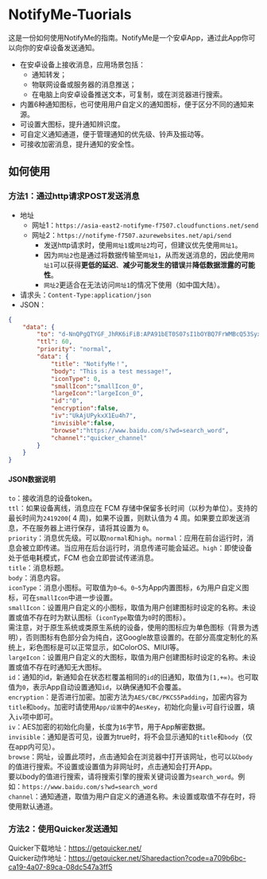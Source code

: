 # NotifyMe-Tuorials
这是一份如何使用NotifyMe的指南。NotifyMe是一个安卓App，通过此App你可以向你的安卓设备发送通知。  
* 在安卓设备上接收消息，应用场景包括：  
  * 通知转发；  
  * 物联网设备或服务器的消息推送；  
  * 在电脑上向安卓设备推送文本，可复制，或在浏览器进行搜索。  
* 内置6种通知图标，也可使用用户自定义的通知图标，便于区分不同的通知来源。  
* 可设置大图标，提升通知辨识度。  
* 可自定义通知通道，便于管理通知的优先级、铃声及振动等。  
* 可接收加密消息，提升通知的安全性。  
## 如何使用
### 方法1：通过http请求POST发送消息  
- 地址
  - 网址1：```https://asia-east2-notifyme-f7507.cloudfunctions.net/send```
  - 网址2：```https://notifyme-f7507.azurewebsites.net/api/send```
    - 发送http请求时，使用`网址1`或`网址2`均可，但建议优先使用`网址1`。
    - 因为`网址2`也是通过将数据传输至`网址1`，从而发送消息的，因此使用`网址1`可以获得**更低的延迟**、**减少可能发生的错误**并**降低数据泄露的可能性**。
    - `网址2`更适合在无法访问`网址1`的情况下使用（如中国大陆）。
- 请求头：```Content-Type:application/json```
- JSON：
```JSON
{
    "data": {
        "to": "d-NnQPgQTYGF_JhRK6iFiB:APA91bET0S07sI1bOYBQ7FrWMBcQ53SyxnwO-ODXP19mDzku4ZijawFSQFT_LZ5cUqKPjDbd61-UBzzNiiiz_vkkYoK6jnu-zWU2qo1mDKYdy2wnjsZ99g_9j-vZ-5sm2QwNDWYAF_vh",
        "ttl": 60,
        "priority": "normal",
        "data": {
            "title": "NotifyMe！",
            "body": "This is a test message!",
            "iconType": 0,
            "smallIcon":"smallIcon_0",
            "largeIcon":"largeIcon_0",
            "id":"0",
            "encryption":false,
            "iv":"UkAjUPykxX1Eu4h7",
            "invisible":false,
            "browse":"https://www.baidu.com/s?wd=search_word",
            "channel":"quicker_channel"
        }
    }
}
```
#### JSON数据说明  
```to```：接收消息的设备token。  
```ttl```：如果设备离线，消息应在 FCM 存储中保留多长时间（以秒为单位）。支持的最长时间为```2419200```( 4 周)，如果不设置，则默认值为 4 周。如果要立即发送消息，不在服务器上进行保存，请将其设置为 ```0```。  
```priority```：消息优先级。可以取```normal```和```high```。```normal```：应用在前台运行时，消息会被立即传递。当应用在后台运行时，消息传递可能会延迟。```high```：即使设备处于低电耗模式，FCM 也会立即尝试传递消息。  
```title```：消息标题。  
```body```：消息内容。  
```iconType```：消息小图标。可取值为```0~6```。```0~5```为App内置图标，```6```为用户自定义图标，可在```smallIcon```中进一步设置。  
```smallIcon```：设置用户自定义的小图标，取值为用户创建图标时设定的名称。未设置或值不存在时为默认图标（```iconType```取值为```0```时的图标）。  
          需注意，对于原生系统或类原生系统的设备，使用的图标应为单色图标（背景为透明），否则图标有色部分会为纯白，这Google故意设置的。在部分高度定制化的系统上，彩色图标是可以正常显示，如ColorOS、MIUI等。  
```largeIcon```：设置用户自定义的大图标，取值为用户创建图标时设定的名称。未设置或值不存在时通知无大图标。  
```id```：通知的id，新通知会在状态栏覆盖相同的```id```的旧通知，取值为```[1,+∞)```。也可取值为```0```，表示App自动设置通知```id```，以确保通知不会覆盖。  
```encryption```：是否进行加密。加密方法为```AES/CBC/PKCS5Padding```，加密内容为```title```和```body```。加密时请使用```App/设置```中的```AesKey```，初始化向量```iv```可自行设置，填入```iv```项中即可。  
```iv```：AES加密的初始化向量，长度为```16```字节，用于App解密数据。  
```invisible```：通知是否可见，设置为true时，将不会显示通知的```title```和```body```（仅在app内可见）。  
```browse```：网址，设置此项时，点击通知会在浏览器中打开该网址，也可以以```body```的值进行搜索。不设置或设置值为非网址时，点击通知会打开App。  
要以body的值进行搜索，请将搜索引擎的搜索关键词设置为```search_word```。例如：```https://www.baidu.com/s?wd=search_word```  
```channel```：通知通道，取值为用户自定义的通道名称。未设置或取值不存在时，将使用默认通道。  
### 方法2：使用Quicker发送通知  
Quicker下载地址：https://getquicker.net/  
Quicker动作地址：https://getquicker.net/Sharedaction?code=a709b6bc-ca19-4a07-89ca-08dc547a3ff5  
